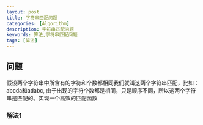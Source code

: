 ```yaml
---
layout: post
title: 字符串匹配问题
categories: [Algorithm]
description: 字符串匹配问题
keywords: 算法,字符串匹配问题
tags: [算法]
---
```


## 问题
假设两个字符串中所含有的字符和个数都相同我们就叫这两个字符串匹配，比如：abcda和adabc, 由于出现的字符个数都是相同，只是顺序不同，所以这两个字符串是匹配的。实现一个高效的匹配函数

### 解法1


